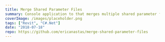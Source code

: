 ```yaml
---
title: Merge Shared Parameter Files
summary: Console application to that merges multiple shared parameter files into a single file
coverImage: /images/placeholder.png
tags: ["Revit", "C#.Net"]
date: "2018-07-18"
repo: https://github.com/ericanastas/merge-shared-parameter-files
---
```

